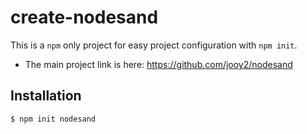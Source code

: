 # create-nodesand

This is a `npm` only project for easy project configuration with `npm init`.

- The main project link is here: https://github.com/jooy2/nodesand

## Installation

```shell
$ npm init nodesand
```
